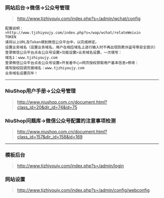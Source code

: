 ### 网站后台->微信->公众号管理
>http://www.tjzhiyoujy.com/index.php?s=/admin/wchat/config
```
配置说明：
>http://www.tjzhiyoujy.com/index.php?s=/wap/wchat/relateWeixin
TOKEN
请将以上URL及Token填到微信公众平台中，以完成绑定。
设置业务域名（设置业务域名，用户在相应域名上进行输入时不再出现防欺诈盗号等安全提示）
登录微信公众平台点击公众号设置>功能设置>业务域名设置，一次填写：
域名1：www.tjzhiyoujy.com
登录微信公众平台点击公众号设置>开发者中心>网页授权获取用户基本信息>修改：
填写授权回调页面域名：www.tjzhiyoujy.com
业务域名设置完毕！
```
---
### NiuShop用户手册->公众号管理
>http://www.niushop.com.cn/document.html?class_id=20&dir_id=74&id=75
### NiuShop问题库->微信公众号配置的注意事项检测
>http://www.niushop.com.cn/document.html?class_id=157&dir_id=158&id=169
---
### 模板后台
>http://www.tjzhiyoujy.com/index.php?s=/admin/login
### 网站设置
>http://www.tjzhiyoujy.com/index.php?s=/admin/config/webconfig